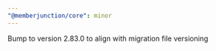 ```yaml
---
"@memberjunction/core": minor
---
```


Bump to version 2.83.0 to align with migration file versioning